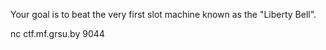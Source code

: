 Your goal is to beat the very first slot machine known as the "Liberty Bell".

nc ctf.mf.grsu.by 9044
